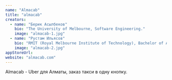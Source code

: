 ```yaml
---
name: "Almacab"
title: "almacab"
creators:
  - name: "Берик Асылбеков"
    bio: "The University of Melbourne, Software Engineering."
    image: "almacab-1.jpg"
  - name: "Рустам Ильясов"
    bio: "RMIT (Royal Melbourne Institute of Technology), Bachelor of Accounting."
    image: "almacab-2.jpg"
appStoreUrl:
website: "almacab.com"
---
```


Almacab - Uber для Алматы, заказ такси в одну кнопку.
